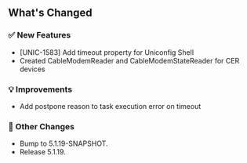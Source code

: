 <!-- Release notes generated using configuration in .github/release.yml at 5.1.19 -->

## What's Changed
### ✅ New Features
* [UNIC-1583] Add timeout property for Uniconfig Shell
* Created CableModemReader and CableModemStateReader for CER devices
### 💡 Improvements
* Add postpone reason to task execution error on timeout
### 🔧 Other Changes
* Bump to 5.1.19-SNAPSHOT.
* Release 5.1.19.

